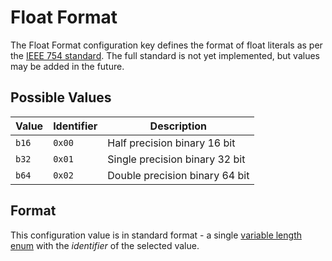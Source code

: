 # Float Format

The Float Format configuration key defines the format of float literals as per the [IEEE 754 standard](https://ieeexplore.ieee.org/document/8766229). The full standard is not yet implemented, but values may be added in the future.

## Possible Values

| Value | Identifier | Description                    |
| ----- | ---------- | ------------------------------ |
| `b16` | `0x00`     | Half precision binary 16 bit   |
| `b32` | `0x01`     | Single precision binary 32 bit |
| `b64` | `0x02`     | Double precision binary 64 bit |

## Format

This configuration value is in standard format - a single [variable length enum](/binary_type/Variable%20Length%20Enum.md) with the *identifier* of the selected value. 